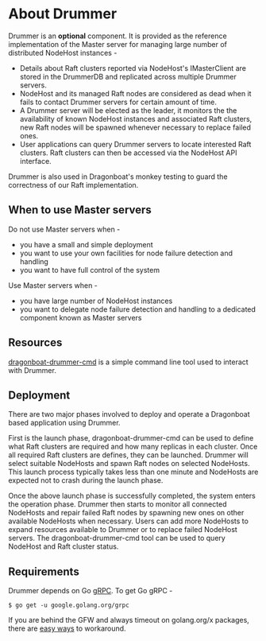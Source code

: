 # About Drummer #

Drummer is an __optional__ component. It is provided as the reference implementation of the Master server for managing large number of distributed NodeHost instances - 
* Details about Raft clusters reported via NodeHost's IMasterClient are stored in the DrummerDB and replicated across multiple Drummer servers.
* NodeHost and its managed Raft nodes are considered as dead when it fails to contact Drummer servers for certain amount of time.
* A Drummer server will be elected as the leader, it monitors the the availability of known NodeHost instances and associated Raft clusters, new Raft nodes will be spawned whenever necessary to replace failed ones.
* User applications can query Drummer servers to locate interested Raft clusters. Raft clusters can then be accessed via the NodeHost API interface.

Drummer is also used in Dragonboat's monkey testing to guard the correctness of our Raft implementation.

## When to use Master servers ##
Do not use Master servers when - 
* you have a small and simple deployment
* you want to use your own facilities for node failure detection and handling
* you want to have full control of the system

Use Master servers when -
* you have large number of NodeHost instances
* you want to delegate node failure detection and handling to a dedicated component known as Master servers

## Resources ##

[dragonboat-drummer-cmd](server/drummercmd/README.md) is a simple command line tool used to interact with Drummer. 

## Deployment ##
There are two major phases involved to deploy and operate a Dragonboat based application using Drummer.

First is the launch phase, dragonboat-drummer-cmd can be used to define what Raft clusters are required and how many replicas in each cluster. Once all required Raft clusters are defines, they can be launched. Drummer will select suitable NodeHosts and spawn Raft nodes on selected NodeHosts. This launch process typically takes less than one minute and NodeHosts are expected not to crash during the launch phase. 

Once the above launch phase is successfully completed, the system enters the operation phase. Drummer then starts to monitor all connected NodeHosts and repair failed Raft nodes by spawning new ones on other available NodeHosts when necessary. Users can add more NodeHosts to expand resources available to Drummer or to replace failed NodeHost servers. The dragonboat-drummer-cmd tool can be used to query NodeHost and Raft cluster status.

## Requirements ##
Drummer depends on Go [gRPC](https://github.com/grpc/grpc-go). To get Go gRPC -
```
$ go get -u google.golang.org/grpc
```
If you are behind the GFW and always timeout on golang.org/x packages, there are [easy ways](https://github.com/lni/dragonboat/issues/2?ts=2) to workaround.
